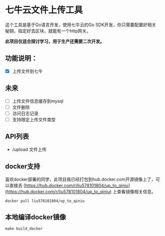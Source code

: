 # 七牛云文件上传工具

这个工具是基于Go语言开发，使用七牛云的Go SDK开发，你只需要配置好相关秘钥，指定好去区块，就能有一个http网关。

**此项目仅适合探讨学习，用于生产还需要二次开发。**


## 功能说明：

- [x] 上传文件到七牛


## 未来

- [ ] 上传文件信息缓存到mysql
- [ ] 文件删除
- [ ] 访问日志记录
- [ ] 支持限定上传文件类型

## API列表
- /upload 文件上传


## docker支持

喜欢docker部署的同学，此项目我已经打包到hub.docker.com开源镜像上了，可以直接去 [https://hub.docker.com/r/liu578101804/up_to_qiniu](https://hub.docker.com/r/liu578101804/up_to_qiniu)
 上查看镜像相关信息。

```
docker pull liu578101804/up_to_qiniu
```

## 本地编译docker镜像


```
make build_docker
```


